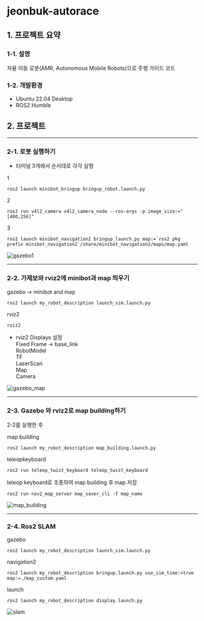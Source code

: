 # jeonbuk-autorace

## 1. 프로젝트 요약
### 1-1. 설명
자율 이동 로봇(AMR, Autonomous Mobile Robots)으로 주행 가이드 코드
### 1-2. 개발환경
- Ubuntu 22.04 Desktop
- ROS2 Humble
## 2. 프로젝트 
---
### 2-1. 로봇 실행하기
- 터미널 3개에서 순서데로 각각 실행

1

    ros2 launch minibot_bringup bringup_robot.launch.py

2

    ros2 run v4l2_camera v4l2_camera_node --ros-args -p image_size:="[400,256]"

3

    ros2 launch minibot_navigation2 bringup_launch.py map:=`ros2 pkg prefix minibot_navigation2`/share/minibot_navigation2/maps/map.yaml

![gazebo1](https://github.com/VampireDeer/minibot/assets/132260442/5f07e61f-a5c7-42b9-b615-a42cd0974593)

---
### 2-2. 가제보와 rviz2에 minibot과 map 띄우기

gazebo -> minibot and map
  
    ros2 launch my_robot_description launch_sim.launch.py 

rviz2 

    rviz2

- rviz2 Displays 설정\
Fixed Frame -> base_link\
RobotModel\
TF\
LaserScan\
Map\
Camera

![gazebo_map](https://github.com/VampireDeer/minibot/assets/132260442/412266f3-cea2-4ede-88c9-182a27f835e0)

---
### 2-3. Gazebo 와 rviz2로 map building하기

2-2를 실행한 후

map building

    ros2 launch my_robot_description map_building.launch.py

teleopkeyboard

    ros2 run teleop_twist_keyboard teleop_twist_keyboard

teleop keyboard로 조종하여 map building 후 map 저장

    ros2 run nav2_map_server map_saver_cli -f map_name

![map_building](https://github.com/VampireDeer/minibot/assets/132260442/d243875f-d9ce-4a16-8e49-b1c69313000f)

---
### 2-4. Ros2 SLAM

gazebo 

    ros2 launch my_robot_description launch_sim.launch.py

navigation2

    ros2 launch my_robot_description bringup.launch.py use_sim_time:=true map:=./map_custom.yaml

launch

    ros2 launch my_robot_description display.launch.py

![slam](https://github.com/VampireDeer/minibot/assets/132260442/38a4fbc0-17dd-4756-b541-59aefa7c8e16)


